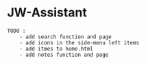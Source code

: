# JW-Assistant
	
	TODO : 
		- add search function and page
		- add icons in the side-menu left items
		- add itmes to home.html
		- add notes function and page